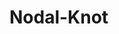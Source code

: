 # Nodal-Knot

<!-- <a target="_blank" href="https://colab.research.google.com/github/sarinstein-yan/Nodal-Knot/blob/main/Results.ipynb"><img src="https://colab.research.google.com/assets/colab-badge.svg" alt="Open In Colab"/></a> -->